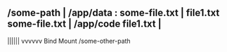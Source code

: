 /some-path         |                                                        /app/data : some-file.txt | file1.txt
some-file.txt      |                                                        /app/code
file1.txt          |
-------------------
||||||
vvvvvv
Bind Mount
/some-other-path
